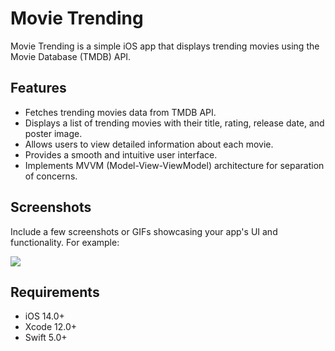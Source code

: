 # Movie Trending

Movie Trending is a simple iOS app that displays trending movies using the Movie Database (TMDB) API.

## Features

- Fetches trending movies data from TMDB API.
- Displays a list of trending movies with their title, rating, release date, and poster image.
- Allows users to view detailed information about each movie.
- Provides a smooth and intuitive user interface.
- Implements MVVM (Model-View-ViewModel) architecture for separation of concerns.

## Screenshots

Include a few screenshots or GIFs showcasing your app's UI and functionality. For example:

![](https://github.com/AmrFiqi/MovieTrendingApp/blob/main/2023-07-18%2022.33.42.gif)

## Requirements

- iOS 14.0+
- Xcode 12.0+
- Swift 5.0+
